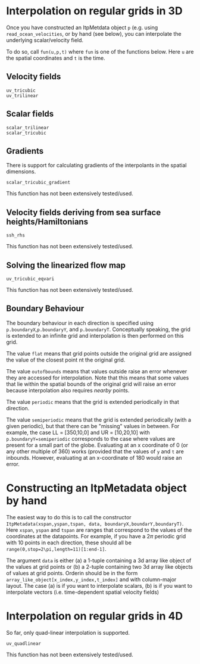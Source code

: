 # Interpolation on regular grids in 3D

Once you have constructed an ItpMetdata object `p` (e.g. using `read_ocean_velocities`, or by hand (see below), you can interpolate the underlying scalar/velocity field.

To do so, call `fun(u,p,t)` where `fun` is one of the functions below. Here `u` are the spatial coordinates and `t` is the time.

## Velocity fields 

```@docs
uv_tricubic
uv_trilinear
```

## Scalar fields
```@docs
scalar_trilinear
scalar_tricubic
```

## Gradients

There is support for calculating gradients of the interpolants in the spatial dimensions.

```@docs
scalar_tricubic_gradient
```
This function has not been extensively tested/used.

## Velocity fields deriving from sea surface heights/Hamiltonians 
```@docs
ssh_rhs
```

This function has not been extensively tested/used.

## Solving the linearized flow map

```@docs
uv_tricubic_eqvari
```
This function has not been extensively tested/used.

## Boundary Behaviour

The boundary behaviour in each direction is specified using `p.boundaryX`,`p.boundaryY`, and `p.boundaryT`.
Conceptually speaking, the grid is extended to an infinite grid and interpolation is then performed on this grid.

The value `flat` means that grid points outside the original grid are assigned the value of the closest point
nt the original grid.

The value `outofbounds` means that values outside raise an error whenever they are accessed for interpolation.
Note that this means that some values that lie within the spatial bounds of the original grid will raise an error
because interpolation also requires *nearby* points.

The value `periodic` means that the grid is extended periodically in that direction. 

The value `semiperiodic` means that the grid is extended periodically (with a given periodic),
but that there can be "missing" values in between. For example, the case LL = [350,10,0] and UR = [10,20,10] 
with `p.boundaryY=semiperiodic` corresponds to the case where values are present for a small part of the globe.
Evaluating at an x coordinate of 0 (or any other multiple of 360) works (provided that the values of `y` and `t` are inbounds.
However, evaluating at an x-coordinate of 180 would raise an error.

# Constructing an ItpMetadata object by hand

The easiest way to do this is to call the constructor `ItpMetadata(xspan,yspan,tspan, data, boundaryX,boundarY,boundaryT)`. Here `xspan`, `yspan` and `tspan` are ranges that correspond to the values of the coordinates at the datapoints. For example, if you have a $2\pi$ periodic grid with $10$ points in each direction, these should all be `range(0,stop=2\pi,length=11)[1:end-1]`.

The argument `data` is either (a) a 1-tuple containing a 3d array like object of the values at grid points or (b) a 2-tuple containing two 3d array like objects of values at grid points. Orderin should be in the form `array_like_object[x_index,y_index,t_index]` and with column-major layout. The case (a) is if you want to interpolate scalars, (b) is if you want to interpolate vectors (i.e. time-dependent spatial velocity fields)

# Interpolation on regular grids in 4D

So far, only quad-linear interpolation is supported.

```@docs
uv_quadlinear
```
This function has not been extensively tested/used.


